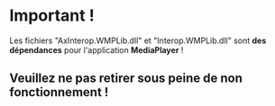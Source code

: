# Important !
Les fichiers "AxInterop.WMPLib.dll" et "Interop.WMPLib.dll" sont __**des dépendances**__ pour l'application **MediaPlayer** !

## Veuillez ne pas retirer sous peine de non fonctionnement !